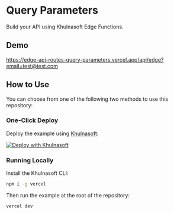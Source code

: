 # Query Parameters

Build your API using Khulnasoft Edge Functions.

## Demo

https://edge-api-routes-query-parameters.vercel.app/api/edge?email=test@test.com

## How to Use

You can choose from one of the following two methods to use this repository:

### One-Click Deploy

Deploy the example using [Khulnasoft](https://vercel.com?utm_source=github&utm_medium=readme&utm_campaign=vercel-examples):

[![Deploy with Khulnasoft](https://vercel.com/button)](https://vercel.com/new/git/external?repository-url=https://github.com/khulnasoft/examples/tree/main/edge-api-routes/query-parameters&project-name=query-parameters&repository-name=query-parameters)

### Running Locally

Install the Khulnasoft CLI:

```bash
npm i -g vercel
```

Then run the example at the root of the repository:

```bash
vercel dev
```
